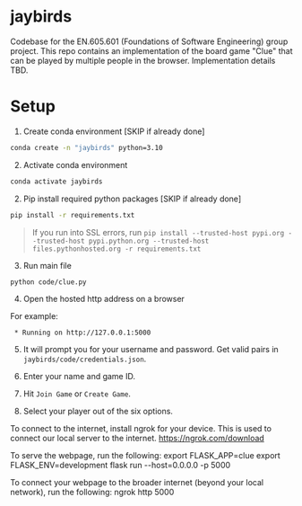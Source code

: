 # jaybirds
Codebase for the EN.605.601 (Foundations of Software Engineering) group project. This repo contains an implementation of the board game "Clue" that can be played by multiple people in the browser. Implementation details TBD.

# Setup

1. Create conda environment [SKIP if already done]

```bash
conda create -n "jaybirds" python=3.10
```

2. Activate conda environment

```bash
conda activate jaybirds
```

2. Pip install required python packages [SKIP if already done]

```bash
pip install -r requirements.txt
```

> If you run into SSL errors, run `pip install --trusted-host pypi.org --trusted-host pypi.python.org --trusted-host files.pythonhosted.org -r requirements.txt`

3. Run main file

```bash
python code/clue.py
```

4. Open the hosted http address on a browser

For example:

```
 * Running on http://127.0.0.1:5000
```

5. It will prompt you for your username and password. Get valid pairs in `jaybirds/code/credentials.json`.

6. Enter your name and game ID. 

7. Hit `Join Game` or `Create Game`.

8. Select your player out of the six options.



To connect to the internet, install ngrok for your device. This is used to connect our local server to the internet. 
https://ngrok.com/download

To serve the webpage, run the following:
export FLASK_APP=clue
export FLASK_ENV=development
flask run --host=0.0.0.0 -p 5000

To connect your webpage to the broader internet (beyond your local network), run the following:
ngrok http 5000

